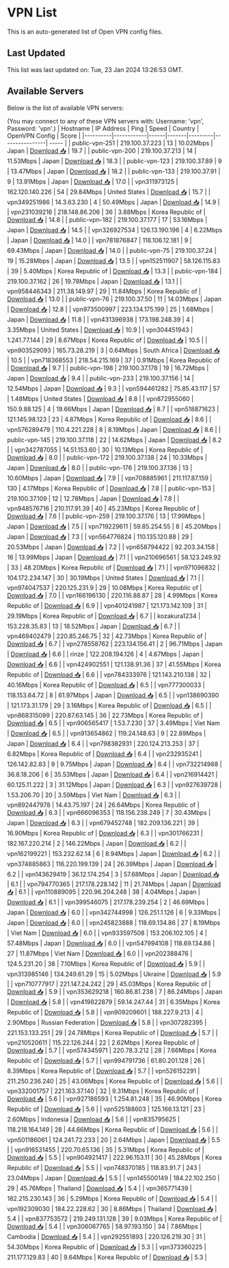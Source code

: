 # VPN List

This is an auto-generated list of Open VPN config files.

## Last Updated

This list was last updated on: Tue, 23 Jan 2024 13:26:53 GMT.

## Available Servers

Below is the list of available VPN servers:

(You may connect to any of these VPN servers with: Username: 'vpn', Password: 'vpn'.)
| Hostname | IP Address | Ping | Speed | Country | OpenVPN Config | Score |
|----------|------------|------|-------|---------|----------------| ----- |
| public-vpn-251 | 219.100.37.223 | 13 | 10.02Mbps | Japan | [Download 📥](./configs/server_0_JP.ovpn) | 19.7 |
| public-vpn-200 | 219.100.37.213 | 14 | 11.53Mbps | Japan | [Download 📥](./configs/server_1_JP.ovpn) | 18.3 |
| public-vpn-123 | 219.100.37.89 | 9 | 13.47Mbps | Japan | [Download 📥](./configs/server_2_JP.ovpn) | 18.2 |
| public-vpn-133 | 219.100.37.91 | 9 | 13.91Mbps | Japan | [Download 📥](./configs/server_3_JP.ovpn) | 17.0 |
| vpn311973125 | 162.120.140.226 | 54 | 29.84Mbps | United States | [Download 📥](./configs/server_4_US.ovpn) | 15.7 |
| vpn349251986 | 14.3.63.230 | 4 | 50.49Mbps | Japan | [Download 📥](./configs/server_5_JP.ovpn) | 14.9 |
| vpn231039216 | 218.148.86.206 | 36 | 3.88Mbps | Korea Republic of | [Download 📥](./configs/server_6_KR.ovpn) | 14.8 |
| public-vpn-182 | 219.100.37.177 | 17 | 53.16Mbps | Japan | [Download 📥](./configs/server_7_JP.ovpn) | 14.5 |
| vpn326927534 | 126.13.190.196 | 4 | 6.22Mbps | Japan | [Download 📥](./configs/server_8_JP.ovpn) | 14.0 |
| vpn781876847 | 118.106.12.181 | 9 | 69.43Mbps | Japan | [Download 📥](./configs/server_9_JP.ovpn) | 14.0 |
| public-vpn-75 | 219.100.37.24 | 19 | 15.28Mbps | Japan | [Download 📥](./configs/server_10_JP.ovpn) | 13.5 |
| vpn152511907 | 58.126.115.83 | 39 | 5.40Mbps | Korea Republic of | [Download 📥](./configs/server_11_KR.ovpn) | 13.3 |
| public-vpn-184 | 219.100.37.162 | 26 | 19.78Mbps | Japan | [Download 📥](./configs/server_12_JP.ovpn) | 13.1 |
| vpn958446343 | 211.38.149.97 | 29 | 11.84Mbps | Korea Republic of | [Download 📥](./configs/server_13_KR.ovpn) | 13.0 |
| public-vpn-76 | 219.100.37.50 | 11 | 14.03Mbps | Japan | [Download 📥](./configs/server_14_JP.ovpn) | 12.8 |
| vpn973500997 | 223.134.175.199 | 25 | 1.68Mbps | Japan | [Download 📥](./configs/server_15_JP.ovpn) | 11.8 |
| vpn431396938 | 173.198.248.39 | 4 | 3.35Mbps | United States | [Download 📥](./configs/server_16_US.ovpn) | 10.9 |
| vpn304451943 | 1.241.77.144 | 29 | 8.67Mbps | Korea Republic of | [Download 📥](./configs/server_17_KR.ovpn) | 10.5 |
| vpn903529093 | 165.73.28.219 | 3 | 0.64Mbps | South Africa | [Download 📥](./configs/server_18_ZA.ovpn) | 10.5 |
| vpn718368553 | 218.54.215.169 | 37 | 0.91Mbps | Korea Republic of | [Download 📥](./configs/server_19_KR.ovpn) | 9.7 |
| public-vpn-198 | 219.100.37.178 | 19 | 16.72Mbps | Japan | [Download 📥](./configs/server_20_JP.ovpn) | 9.4 |
| public-vpn-233 | 219.100.37.156 | 14 | 12.54Mbps | Japan | [Download 📥](./configs/server_21_JP.ovpn) | 9.3 |
| vpn594461282 | 75.85.43.117 | 57 | 1.48Mbps | United States | [Download 📥](./configs/server_22_US.ovpn) | 8.8 |
| vpn872955060 | 150.9.88.125 | 4 | 19.66Mbps | Japan | [Download 📥](./configs/server_23_JP.ovpn) | 8.7 |
| vpn518871623 | 121.145.98.123 | 23 | 4.87Mbps | Korea Republic of | [Download 📥](./configs/server_24_KR.ovpn) | 8.6 |
| vpn576289479 | 110.4.221.228 | 8 | 8.19Mbps | Japan | [Download 📥](./configs/server_25_JP.ovpn) | 8.6 |
| public-vpn-145 | 219.100.37.118 | 22 | 14.62Mbps | Japan | [Download 📥](./configs/server_26_JP.ovpn) | 8.2 |
| vpn342787055 | 14.51.153.60 | 30 | 10.13Mbps | Korea Republic of | [Download 📥](./configs/server_27_KR.ovpn) | 8.0 |
| public-vpn-172 | 219.100.37.138 | 24 | 10.33Mbps | Japan | [Download 📥](./configs/server_28_JP.ovpn) | 8.0 |
| public-vpn-176 | 219.100.37.136 | 13 | 10.60Mbps | Japan | [Download 📥](./configs/server_29_JP.ovpn) | 7.9 |
| vpn708885961 | 211.117.87.159 | 130 | 4.17Mbps | Korea Republic of | [Download 📥](./configs/server_30_KR.ovpn) | 7.8 |
| public-vpn-153 | 219.100.37.109 | 12 | 12.78Mbps | Japan | [Download 📥](./configs/server_31_JP.ovpn) | 7.8 |
| vpn948576716 | 210.117.91.39 | 40 | 45.23Mbps | Korea Republic of | [Download 📥](./configs/server_32_KR.ovpn) | 7.6 |
| public-vpn-259 | 219.100.37.176 | 13 | 17.99Mbps | Japan | [Download 📥](./configs/server_33_JP.ovpn) | 7.5 |
| vpn719229611 | 59.85.254.55 | 8 | 45.20Mbps | Japan | [Download 📥](./configs/server_34_JP.ovpn) | 7.3 |
| vpn564776824 | 110.135.120.88 | 29 | 20.53Mbps | Japan | [Download 📥](./configs/server_35_JP.ovpn) | 7.2 |
| vpn658794422 | 92.203.34.158 | 16 | 13.99Mbps | Japan | [Download 📥](./configs/server_36_JP.ovpn) | 7.1 |
| vpn210696561 | 58.123.249.92 | 33 | 48.20Mbps | Korea Republic of | [Download 📥](./configs/server_37_KR.ovpn) | 7.1 |
| vpn971096832 | 104.172.234.147 | 30 | 30.19Mbps | United States | [Download 📥](./configs/server_38_US.ovpn) | 7.1 |
| vpn974047537 | 220.125.231.9 | 29 | 10.08Mbps | Korea Republic of | [Download 📥](./configs/server_39_KR.ovpn) | 7.0 |
| vpn166196130 | 220.116.88.87 | 28 | 4.99Mbps | Korea Republic of | [Download 📥](./configs/server_40_KR.ovpn) | 6.9 |
| vpn401241987 | 121.173.142.109 | 31 | 29.19Mbps | Korea Republic of | [Download 📥](./configs/server_41_KR.ovpn) | 6.7 |
| kozakura1234 | 153.228.35.83 | 13 | 18.52Mbps | Japan | [Download 📥](./configs/server_42_JP.ovpn) | 6.7 |
| vpn469402479 | 220.85.246.75 | 32 | 42.73Mbps | Korea Republic of | [Download 📥](./configs/server_43_KR.ovpn) | 6.7 |
| vpn278558762 | 223.134.156.41 | 2 | 96.71Mbps | Japan | [Download 📥](./configs/server_44_JP.ovpn) | 6.6 |
| rinze | 122.208.194.126 | 4 | 4.67Mbps | Japan | [Download 📥](./configs/server_45_JP.ovpn) | 6.6 |
| vpn424902551 | 121.138.91.36 | 37 | 41.55Mbps | Korea Republic of | [Download 📥](./configs/server_46_KR.ovpn) | 6.6 |
| vpn784333976 | 121.143.210.138 | 32 | 40.16Mbps | Korea Republic of | [Download 📥](./configs/server_47_KR.ovpn) | 6.5 |
| vpn777300033 | 118.153.64.72 | 8 | 61.97Mbps | Japan | [Download 📥](./configs/server_48_JP.ovpn) | 6.5 |
| vpn138690390 | 121.173.31.179 | 29 | 3.16Mbps | Korea Republic of | [Download 📥](./configs/server_49_KR.ovpn) | 6.5 |
| vpn868315099 | 220.87.63.145 | 36 | 22.73Mbps | Korea Republic of | [Download 📥](./configs/server_50_KR.ovpn) | 6.5 |
| vpn906565417 | 1.53.7.230 | 37 | 3.49Mbps | Viet Nam | [Download 📥](./configs/server_51_VN.ovpn) | 6.5 |
| vpn913654862 | 119.24.148.63 | 9 | 22.89Mbps | Japan | [Download 📥](./configs/server_52_JP.ovpn) | 6.4 |
| vpn798382931 | 220.124.213.253 | 37 | 6.82Mbps | Korea Republic of | [Download 📥](./configs/server_53_KR.ovpn) | 6.4 |
| vpn232935241 | 126.142.82.83 | 9 | 9.75Mbps | Japan | [Download 📥](./configs/server_54_JP.ovpn) | 6.4 |
| vpn732214988 | 36.8.18.206 | 6 | 35.53Mbps | Japan | [Download 📥](./configs/server_55_JP.ovpn) | 6.4 |
| vpn216914421 | 60.125.11.222 | 3 | 31.12Mbps | Japan | [Download 📥](./configs/server_56_JP.ovpn) | 6.3 |
| vpn927639728 | 1.53.206.70 | 20 | 3.59Mbps | Viet Nam | [Download 📥](./configs/server_57_VN.ovpn) | 6.3 |
| vpn892447978 | 14.43.75.197 | 24 | 26.64Mbps | Korea Republic of | [Download 📥](./configs/server_58_KR.ovpn) | 6.3 |
| vpn666096353 | 118.156.238.249 | 7 | 30.43Mbps | Japan | [Download 📥](./configs/server_59_JP.ovpn) | 6.3 |
| vpn679452748 | 182.209.136.221 | 39 | 16.90Mbps | Korea Republic of | [Download 📥](./configs/server_60_KR.ovpn) | 6.3 |
| vpn301766231 | 182.167.220.214 | 2 | 146.22Mbps | Japan | [Download 📥](./configs/server_61_JP.ovpn) | 6.2 |
| vpn162199221 | 153.232.62.14 | 6 | 8.94Mbps | Japan | [Download 📥](./configs/server_62_JP.ovpn) | 6.2 |
| vpn374885863 | 116.220.199.139 | 24 | 26.39Mbps | Japan | [Download 📥](./configs/server_63_JP.ovpn) | 6.2 |
| vpn143629419 | 36.12.174.254 | 3 | 57.68Mbps | Japan | [Download 📥](./configs/server_64_JP.ovpn) | 6.1 |
| vpn794770365 | 217.178.228.142 | 11 | 21.74Mbps | Japan | [Download 📥](./configs/server_65_JP.ovpn) | 6.1 |
| vpn110889095 | 220.96.204.248 | 38 | 4.04Mbps | Japan | [Download 📥](./configs/server_66_JP.ovpn) | 6.1 |
| vpn399546075 | 217.178.239.254 | 2 | 46.69Mbps | Japan | [Download 📥](./configs/server_67_JP.ovpn) | 6.0 |
| vpn342744998 | 126.251.1.126 | 6 | 9.33Mbps | Japan | [Download 📥](./configs/server_68_JP.ovpn) | 6.0 |
| vpn245823888 | 118.69.134.86 | 27 | 8.19Mbps | Viet Nam | [Download 📥](./configs/server_69_VN.ovpn) | 6.0 |
| vpn933597508 | 153.206.102.105 | 4 | 57.48Mbps | Japan | [Download 📥](./configs/server_70_JP.ovpn) | 6.0 |
| vpn547994108 | 118.69.134.86 | 27 | 11.87Mbps | Viet Nam | [Download 📥](./configs/server_71_VN.ovpn) | 6.0 |
| vpn202388476 | 124.5.231.20 | 38 | 7.10Mbps | Korea Republic of | [Download 📥](./configs/server_72_KR.ovpn) | 5.9 |
| vpn313985146 | 134.249.61.29 | 15 | 5.02Mbps | Ukraine | [Download 📥](./configs/server_73_UA.ovpn) | 5.9 |
| vpn710777917 | 221.147.24.242 | 29 | 45.03Mbps | Korea Republic of | [Download 📥](./configs/server_74_KR.ovpn) | 5.9 |
| vpn353629218 | 160.86.81.238 | 7 | 86.24Mbps | Japan | [Download 📥](./configs/server_75_JP.ovpn) | 5.8 |
| vpn419822879 | 59.14.247.44 | 31 | 6.35Mbps | Korea Republic of | [Download 📥](./configs/server_76_KR.ovpn) | 5.8 |
| vpn909209601 | 188.227.9.213 | 4 | 2.90Mbps | Russian Federation | [Download 📥](./configs/server_77_RU.ovpn) | 5.8 |
| vpn307282395 | 221.153.133.251 | 29 | 24.78Mbps | Korea Republic of | [Download 📥](./configs/server_78_KR.ovpn) | 5.7 |
| vpn210520611 | 115.22.126.244 | 22 | 2.62Mbps | Korea Republic of | [Download 📥](./configs/server_79_KR.ovpn) | 5.7 |
| vpn574345971 | 220.78.3.212 | 28 | 7.66Mbps | Korea Republic of | [Download 📥](./configs/server_80_KR.ovpn) | 5.7 |
| vpn994791736 | 61.80.201.128 | 26 | 8.39Mbps | Korea Republic of | [Download 📥](./configs/server_81_KR.ovpn) | 5.7 |
| vpn526152291 | 211.250.236.240 | 25 | 43.06Mbps | Korea Republic of | [Download 📥](./configs/server_82_KR.ovpn) | 5.6 |
| vpn332001757 | 221.163.37.140 | 32 | 9.31Mbps | Korea Republic of | [Download 📥](./configs/server_83_KR.ovpn) | 5.6 |
| vpn927186593 | 1.254.81.248 | 35 | 46.90Mbps | Korea Republic of | [Download 📥](./configs/server_84_KR.ovpn) | 5.6 |
| vpn525188603 | 125.166.13.121 | 23 | 2.60Mbps | Indonesia | [Download 📥](./configs/server_85_ID.ovpn) | 5.6 |
| vpn835795625 | 118.218.164.149 | 28 | 44.66Mbps | Korea Republic of | [Download 📥](./configs/server_86_KR.ovpn) | 5.6 |
| vpn501186061 | 124.241.72.233 | 20 | 2.64Mbps | Japan | [Download 📥](./configs/server_87_JP.ovpn) | 5.5 |
| vpn916531455 | 220.70.65.136 | 35 | 5.31Mbps | Korea Republic of | [Download 📥](./configs/server_88_KR.ovpn) | 5.5 |
| vpn904921417 | 222.96.153.11 | 30 | 45.28Mbps | Korea Republic of | [Download 📥](./configs/server_89_KR.ovpn) | 5.5 |
| vpn748370185 | 118.83.91.7 | 243 | 23.04Mbps | Japan | [Download 📥](./configs/server_90_JP.ovpn) | 5.5 |
| vpn145500149 | 184.22.102.250 | 29 | 45.76Mbps | Thailand | [Download 📥](./configs/server_91_TH.ovpn) | 5.4 |
| vpn365771439 | 182.215.230.143 | 36 | 5.29Mbps | Korea Republic of | [Download 📥](./configs/server_92_KR.ovpn) | 5.4 |
| vpn192309030 | 184.22.228.62 | 30 | 8.86Mbps | Thailand | [Download 📥](./configs/server_93_TH.ovpn) | 5.4 |
| vpn837753572 | 219.249.131.128 | 39 | 9.03Mbps | Korea Republic of | [Download 📥](./configs/server_94_KR.ovpn) | 5.4 |
| vpn306067765 | 58.97.193.150 | 34 | 7.86Mbps | Cambodia | [Download 📥](./configs/server_95_KH.ovpn) | 5.4 |
| vpn292551893 | 220.126.219.30 | 31 | 54.30Mbps | Korea Republic of | [Download 📥](./configs/server_96_KR.ovpn) | 5.3 |
| vpn373360225 | 211.177.129.83 | 40 | 9.64Mbps | Korea Republic of | [Download 📥](./configs/server_97_KR.ovpn) | 5.3 |
